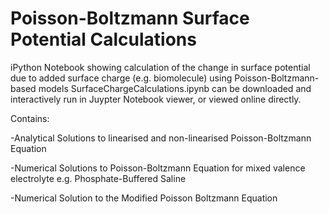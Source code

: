 # Poisson-Boltzmann Surface Potential Calculations

iPython Notebook showing calculation of the change in surface potential due to added surface charge (e.g. biomolecule) using Poisson-Boltzmann-based models
SurfaceChargeCalculations.ipynb can be downloaded and interactively run in Juypter Notebook viewer, or viewed online directly. 

Contains:

-Analytical Solutions to linearised and non-linearised Poisson-Boltzmann Equation

-Numerical Solutions to Poisson-Boltzmann Equation for mixed valence electrolyte e.g. Phosphate-Buffered Saline

-Numerical Solution to the Modified Poisson Boltzmann Equation 
